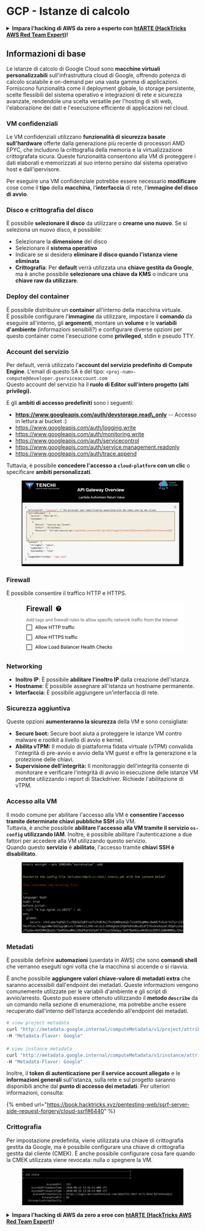 # GCP - Istanze di calcolo

<details>

<summary><strong>Impara l'hacking di AWS da zero a esperto con</strong> <a href="https://training.hacktricks.xyz/courses/arte"><strong>htARTE (HackTricks AWS Red Team Expert)</strong></a><strong>!</strong></summary>

Altri modi per supportare HackTricks:

* Se vuoi vedere la tua **azienda pubblicizzata su HackTricks** o **scaricare HackTricks in PDF** Controlla i [**PACCHETTI DI ABBONAMENTO**](https://github.com/sponsors/carlospolop)!
* Ottieni il [**merchandising ufficiale di PEASS & HackTricks**](https://peass.creator-spring.com)
* Scopri [**The PEASS Family**](https://opensea.io/collection/the-peass-family), la nostra collezione di [**NFT**](https://opensea.io/collection/the-peass-family) esclusivi
* **Unisciti al** 💬 [**gruppo Discord**](https://discord.gg/hRep4RUj7f) o al [**gruppo Telegram**](https://t.me/peass) o **seguici** su **Twitter** 🐦 [**@hacktricks_live**](https://twitter.com/hacktricks_live)**.**
* **Condividi i tuoi trucchi di hacking inviando PR a** [**HackTricks**](https://github.com/carlospolop/hacktricks) e [**HackTricks Cloud**](https://github.com/carlospolop/hacktricks-cloud) github repos.

</details>

## Informazioni di base

Le istanze di calcolo di Google Cloud sono **macchine virtuali personalizzabili** sull'infrastruttura cloud di Google, offrendo potenza di calcolo scalabile e on-demand per una vasta gamma di applicazioni. Forniscono funzionalità come il deployment globale, lo storage persistente, scelte flessibili del sistema operativo e integrazioni di rete e sicurezza avanzate, rendendole una scelta versatile per l'hosting di siti web, l'elaborazione dei dati e l'esecuzione efficiente di applicazioni nel cloud.

### VM confidenziali

Le VM confidenziali utilizzano **funzionalità di sicurezza basate sull'hardware** offerte dalla generazione più recente di processori AMD EPYC, che includono la crittografia della memoria e la virtualizzazione crittografata sicura. Queste funzionalità consentono alla VM di proteggere i dati elaborati e memorizzati al suo interno persino dal sistema operativo host e dall'ipervisore.

Per eseguire una VM confidenziale potrebbe essere necessario **modificare** cose come il **tipo** della **macchina**, l'**interfaccia** di rete, l'**immagine del disco di avvio**.

### Disco e crittografia del disco

È possibile **selezionare il disco** da utilizzare o **crearne uno nuovo**. Se si seleziona un nuovo disco, è possibile:

* Selezionare la **dimensione** del disco
* Selezionare il **sistema operativo**
* Indicare se si desidera **eliminare il disco quando l'istanza viene eliminata**
* **Crittografia**: Per **default** verrà utilizzata una **chiave gestita da Google**, ma è anche possibile **selezionare una chiave da KMS** o indicare una **chiave raw da utilizzare**.

### Deploy del container

È possibile distribuire un **container** all'interno della macchina virtuale.\
È possibile configurare l'**immagine** da utilizzare, impostare il **comando** da eseguire all'interno, gli **argomenti**, montare un **volume** e le **variabili d'ambiente** (informazioni sensibili?) e configurare diverse opzioni per questo container come l'esecuzione come **privileged**, stdin e pseudo TTY.

### Account del servizio

Per default, verrà utilizzato l'**account del servizio predefinito di Compute Engine**. L'email di questo SA è del tipo: `<proj-num>-compute@developer.gserviceaccount.com`\
Questo account del servizio ha il **ruolo di Editor sull'intero progetto (alti privilegi).**

E gli **ambiti di accesso predefiniti** sono i seguenti:

* **https://www.googleapis.com/auth/devstorage.read\_only** -- Accesso in lettura ai bucket :)
* https://www.googleapis.com/auth/logging.write
* https://www.googleapis.com/auth/monitoring.write
* https://www.googleapis.com/auth/servicecontrol
* https://www.googleapis.com/auth/service.management.readonly
* https://www.googleapis.com/auth/trace.append

Tuttavia, è possibile **concedere l'accesso a `cloud-platform` con un clic** o specificare **ambiti personalizzati**.

<figure><img src="../../../../.gitbook/assets/image (138).png" alt=""><figcaption></figcaption></figure>

### Firewall

È possibile consentire il traffico HTTP e HTTPS.

<figure><img src="../../../../.gitbook/assets/image (137).png" alt=""><figcaption></figcaption></figure>

### Networking

* **Inoltro IP**: È possibile **abilitare l'inoltro IP** dalla creazione dell'istanza.
* **Hostname**: È possibile assegnare all'istanza un hostname permanente.
* **Interfaccia**: È possibile aggiungere un'interfaccia di rete.

### Sicurezza aggiuntiva

Queste opzioni **aumenteranno la sicurezza** della VM e sono consigliate:

* **Secure boot:** Secure boot aiuta a proteggere le istanze VM contro malware e rootkit a livello di avvio e kernel.
* **Abilita vTPM:** Il modulo di piattaforma fidata virtuale (vTPM) convalida l'integrità di pre-avvio e avvio della VM guest e offre la generazione e la protezione delle chiavi.
* **Supervisione dell'integrità:** Il monitoraggio dell'integrità consente di monitorare e verificare l'integrità di avvio in esecuzione delle istanze VM protette utilizzando i report di Stackdriver. Richiede l'abilitazione di vTPM.

### Accesso alla VM

Il modo comune per abilitare l'accesso alla VM è **consentire l'accesso tramite determinate chiavi pubbliche SSH** alla VM.\
Tuttavia, è anche possibile **abilitare l'accesso alla VM tramite il servizio `os-config` utilizzando IAM**. Inoltre, è possibile abilitare l'autenticazione a due fattori per accedere alla VM utilizzando questo servizio.\
Quando questo **servizio** è **abilitato**, l'accesso tramite **chiavi SSH è disabilitato**.

<figure><img src="../../../../.gitbook/assets/image (139).png" alt=""><figcaption></figcaption></figure>

### Metadati

È possibile definire **automazioni** (userdata in AWS) che sono **comandi shell** che verranno eseguiti ogni volta che la macchina si accende o si riavvia.

È anche possibile **aggiungere valori chiave-valore di metadati extra** che saranno accessibili dall'endpoint dei metadati. Queste informazioni vengono comunemente utilizzate per le variabili d'ambiente e gli script di avvio/arresto. Questo può essere ottenuto utilizzando il **metodo `describe`** da un comando nella sezione di enumerazione, ma potrebbe anche essere recuperato dall'interno dell'istanza accedendo all'endpoint dei metadati.
```bash
# view project metadata
curl "http://metadata.google.internal/computeMetadata/v1/project/attributes/?recursive=true&alt=text" \
-H "Metadata-Flavor: Google"

# view instance metadata
curl "http://metadata.google.internal/computeMetadata/v1/instance/attributes/?recursive=true&alt=text" \
-H "Metadata-Flavor: Google"
```
Inoltre, il **token di autenticazione per il service account allegato** e le **informazioni generali** sull'istanza, sulla rete e sul progetto saranno disponibili anche dal **punto di accesso dei metadati**. Per ulteriori informazioni, consulta:

{% embed url="https://book.hacktricks.xyz/pentesting-web/ssrf-server-side-request-forgery/cloud-ssrf#6440" %}

### Crittografia

Per impostazione predefinita, viene utilizzata una chiave di crittografia gestita da Google, ma è possibile configurare una chiave di crittografia gestita dal cliente (CMEK). È anche possibile configurare cosa fare quando la CMEK utilizzata viene revocata: nulla o spegnere la VM.

<figure><img src="../../../../.gitbook/assets/image (140).png" alt=""><figcaption></figcaption></figure>

<details>

<summary><strong>Impara l'hacking di AWS da zero a eroe con</strong> <a href="https://training.hacktricks.xyz/courses/arte"><strong>htARTE (HackTricks AWS Red Team Expert)</strong></a><strong>!</strong></summary>

Altri modi per supportare HackTricks:

* Se vuoi vedere la tua **azienda pubblicizzata in HackTricks** o **scaricare HackTricks in PDF**, controlla i [**PACCHETTI DI ABBONAMENTO**](https://github.com/sponsors/carlospolop)!
* Ottieni il [**merchandising ufficiale di PEASS & HackTricks**](https://peass.creator-spring.com)
* Scopri [**The PEASS Family**](https://opensea.io/collection/the-peass-family), la nostra collezione di esclusive [**NFT**](https://opensea.io/collection/the-peass-family)
* **Unisciti al** 💬 [**gruppo Discord**](https://discord.gg/hRep4RUj7f) o al [**gruppo Telegram**](https://t.me/peass) o **seguici** su **Twitter** 🐦 [**@hacktricks_live**](https://twitter.com/hacktricks_live)**.**
* **Condividi i tuoi trucchi di hacking inviando PR ai repository di** [**HackTricks**](https://github.com/carlospolop/hacktricks) e [**HackTricks Cloud**](https://github.com/carlospolop/hacktricks-cloud).

</details>
